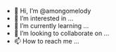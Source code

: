- 👋 Hi, I’m @amongomelody
- 👀 I’m interested in ...
- 🌱 I’m currently learning ...
- 💞️ I’m looking to collaborate on ...
- 📫 How to reach me ...

<!---
amongomelody/amongomelody is a ✨ special ✨ repository because its `README.md` (this file) appears on your GitHub profile.
You can click the Preview link to take a look at your changes.
--->
